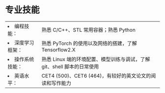 # 专业技能
<!-- * **编程技能：** &nbsp;&nbsp;&nbsp;&nbsp;&nbsp;&nbsp;&nbsp;熟悉 C/C++、STL 常用容器；熟悉 Python
* **深度学习框架：** 熟悉 PyTorch 的使用以及网络的搭建，了解 Tensorflow2.X
* **操作系统技能：** 熟悉 Linux 端的环境配置、模型训练与调试，了解 git、shell 脚本的日常使用
* **英语水平：** &nbsp;&nbsp;&nbsp;&nbsp;&nbsp;&nbsp;&nbsp;CET4 (500)、CET6 (464)，有较好的英文论文的阅读和写作能力 -->
<table frame=void>
    <tr>
        <td><li>编程技能：</li></td>
        <td>熟悉 C/C++、STL 常用容器；熟悉 Python</td>
    </tr>
    <tr>
        <td><li>深度学习框架：</li></td>
        <td>熟悉 PyTorch 的使用以及网络的搭建，了解 Tensorflow2.X</td>
    </tr>
    <tr>
        <td><li>操作系统技能：</li></td>
        <td>熟悉 Linux 端的环境配置、模型训练与调试，了解 git、shell 脚本的日常使用</td>
    </tr>
    <tr>
        <td><li>英语水平：</li></td>
        <td>CET4 (500)、CET6 (464)，有较好的英文论文的阅读和写作能力</td>
    </tr>
</table>